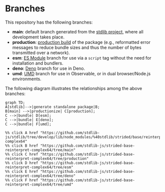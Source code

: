 <!--

@license Apache-2.0

Copyright (c) 2022 The Stdlib Authors.

Licensed under the Apache License, Version 2.0 (the "License");
you may not use this file except in compliance with the License.
You may obtain a copy of the License at

    http://www.apache.org/licenses/LICENSE-2.0

Unless required by applicable law or agreed to in writing, software
distributed under the License is distributed on an "AS IS" BASIS,
WITHOUT WARRANTIES OR CONDITIONS OF ANY KIND, either express or implied.
See the License for the specific language governing permissions and
limitations under the License.

-->

# Branches

This repository has the following branches:

-   **main**: default branch generated from the [stdlib project][stdlib-url], where all development takes place.
-   **production**: [production build][production-url] of the package (e.g., reformatted error messages to reduce bundle sizes and thus the number of bytes transmitted over a network).
-   **esm**: [ES Module][esm-url] branch for use via a `script` tag without the need for installation and bundlers.
-   **deno**: [Deno][deno-url] branch for use in Deno.
-   **umd**: [UMD][umd-url] branch for use in Observable, or in dual browser/Node.js environments.

The following diagram illustrates the relationships among the above branches:

```mermaid
graph TD;
A[stdlib]-->|generate standalone package|B;
B[main] -->|productionize| C[production];
C -->|bundle| D[esm];
C -->|bundle| E[deno];
C -->|bundle| F[umd];

%% click A href "https://github.com/stdlib-js/stdlib/tree/develop/lib/node_modules/%40stdlib/strided/base/reinterpret-complex64"
%% click B href "https://github.com/stdlib-js/strided-base-reinterpret-complex64/tree/main"
%% click C href "https://github.com/stdlib-js/strided-base-reinterpret-complex64/tree/production"
%% click D href "https://github.com/stdlib-js/strided-base-reinterpret-complex64/tree/esm"
%% click E href "https://github.com/stdlib-js/strided-base-reinterpret-complex64/tree/deno"
%% click F href "https://github.com/stdlib-js/strided-base-reinterpret-complex64/tree/umd"
```

[stdlib-url]: https://github.com/stdlib-js/stdlib/tree/develop/lib/node_modules/%40stdlib/strided/base/reinterpret-complex64
[production-url]: https://github.com/stdlib-js/strided-base-reinterpret-complex64/tree/production
[deno-url]: https://github.com/stdlib-js/strided-base-reinterpret-complex64/tree/deno
[umd-url]: https://github.com/stdlib-js/strided-base-reinterpret-complex64/tree/umd
[esm-url]: https://github.com/stdlib-js/strided-base-reinterpret-complex64/tree/esm